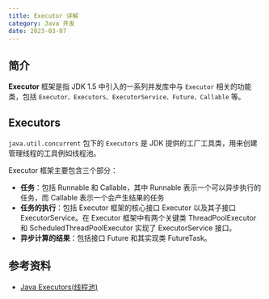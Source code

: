 ```yaml
---
title: Executor 详解
category: Java 并发
date: 2023-03-07
---
```


## 简介

**Executor** 框架是指 JDK 1.5 中引入的一系列并发库中与 `Executor` 相关的功能类，包括 `Executor、Executors、ExecutorService、Future、Callable` 等。

## Executors

`java.util.concurrent` 包下的 `Executors` 是 JDK 提供的工厂工具类，用来创建管理线程的工具例如线程池。

Executor 框架主要包含三个部分：

- **任务**：包括 Runnable 和 Callable，其中 Runnable 表示一个可以异步执行的任务，而 Callable 表示一个会产生结果的任务
- **任务的执行**：包括 Executor 框架的核心接口 Executor 以及其子接口 ExecutorService。在 Executor 框架中有两个关键类 ThreadPoolExecutor 和 ScheduledThreadPoolExecutor 实现了 ExecutorService 接口。
- **异步计算的结果**：包括接口 Future 和其实现类 FutureTask。


## 参考资料

- [Java Executors(线程池)](https://www.jianshu.com/p/d63d01550f0e)